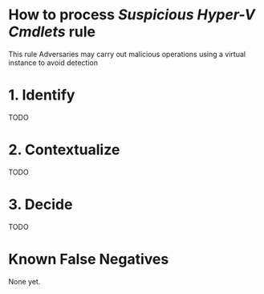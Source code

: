 # How to process *Suspicious Hyper-V Cmdlets* rule
This rule Adversaries may carry out malicious operations using a virtual instance to avoid detection

# 1. Identify
TODO

# 2. Contextualize
TODO

# 3. Decide
TODO

# Known False Negatives
None yet.
